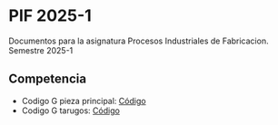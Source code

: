 # PIF 2025-1
Documentos para la asignatura Procesos Industriales de Fabricacion. Semestre 2025-1
## Competencia
- Codigo G pieza principal: [Código](competencia/pieza.gcode)
- Codigo G tarugos: [Código](competencia/tarugo.gcode)
